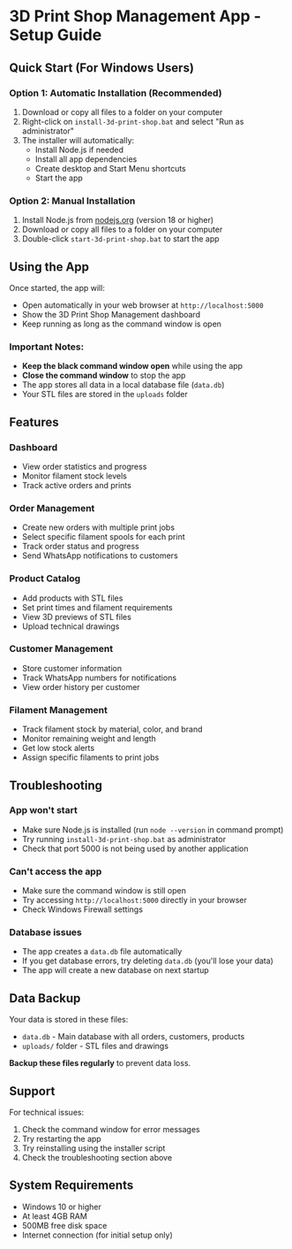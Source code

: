 # 3D Print Shop Management App - Setup Guide

## Quick Start (For Windows Users)

### Option 1: Automatic Installation (Recommended)
1. Download or copy all files to a folder on your computer
2. Right-click on `install-3d-print-shop.bat` and select "Run as administrator"
3. The installer will automatically:
   - Install Node.js if needed
   - Install all app dependencies
   - Create desktop and Start Menu shortcuts
   - Start the app

### Option 2: Manual Installation
1. Install Node.js from [nodejs.org](https://nodejs.org) (version 18 or higher)
2. Download or copy all files to a folder on your computer
3. Double-click `start-3d-print-shop.bat` to start the app

## Using the App

Once started, the app will:
- Open automatically in your web browser at `http://localhost:5000`
- Show the 3D Print Shop Management dashboard
- Keep running as long as the command window is open

### Important Notes:
- **Keep the black command window open** while using the app
- **Close the command window** to stop the app
- The app stores all data in a local database file (`data.db`)
- Your STL files are stored in the `uploads` folder

## Features

### Dashboard
- View order statistics and progress
- Monitor filament stock levels
- Track active orders and prints

### Order Management
- Create new orders with multiple print jobs
- Select specific filament spools for each print
- Track order status and progress
- Send WhatsApp notifications to customers

### Product Catalog
- Add products with STL files
- Set print times and filament requirements
- View 3D previews of STL files
- Upload technical drawings

### Customer Management
- Store customer information
- Track WhatsApp numbers for notifications
- View order history per customer

### Filament Management
- Track filament stock by material, color, and brand
- Monitor remaining weight and length
- Get low stock alerts
- Assign specific filaments to print jobs

## Troubleshooting

### App won't start
- Make sure Node.js is installed (run `node --version` in command prompt)
- Try running `install-3d-print-shop.bat` as administrator
- Check that port 5000 is not being used by another application

### Can't access the app
- Make sure the command window is still open
- Try accessing `http://localhost:5000` directly in your browser
- Check Windows Firewall settings

### Database issues
- The app creates a `data.db` file automatically
- If you get database errors, try deleting `data.db` (you'll lose your data)
- The app will create a new database on next startup

## Data Backup

Your data is stored in these files:
- `data.db` - Main database with all orders, customers, products
- `uploads/` folder - STL files and drawings

**Backup these files regularly** to prevent data loss.

## Support

For technical issues:
1. Check the command window for error messages
2. Try restarting the app
3. Try reinstalling using the installer script
4. Check the troubleshooting section above

## System Requirements

- Windows 10 or higher
- At least 4GB RAM
- 500MB free disk space
- Internet connection (for initial setup only)